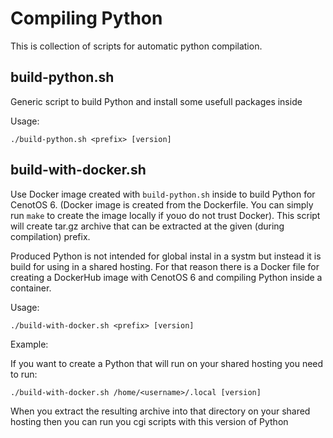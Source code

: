 # Compiling Python

This is collection of scripts for automatic python compilation.


## build-python.sh

Generic script to build Python and install some usefull packages inside

Usage:
```
./build-python.sh <prefix> [version]
```

## build-with-docker.sh

Use Docker image created with `build-python.sh` inside to build Python for CenotOS 6.
(Docker image is created from the Dockerfile. You can simply run `make` to create the 
image locally if youo do not trust Docker).
This script will create tar.gz archive that can be extracted at the given (during
compilation) prefix.

Produced Python is not intended for global instal in a systm but instead
it is build for using in a shared hosting. For that reason there is a Docker file
for creating a DockerHub image with CenotOS 6 and compiling Python inside a container.

Usage:
```
./build-with-docker.sh <prefix> [version]
```
Example:

If you want to create a Python that will run on your shared hosting you need to run:
```
./build-with-docker.sh /home/<username>/.local [version]
```

When you extract the resulting archive into that directory on your shared hosting then
you can run you cgi scripts with this version of Python
